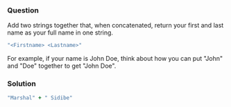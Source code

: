 
### Question
Add two strings together that, when concatenated, return your first and last name as your full name in one string.

```ruby
"<Firstname> <Lastname>"
```

For example, if your name is John Doe, think about how you can put "John" and "Doe" together to get "John Doe".

### Solution

```ruby
"Marshal" + " Sidibe"
```